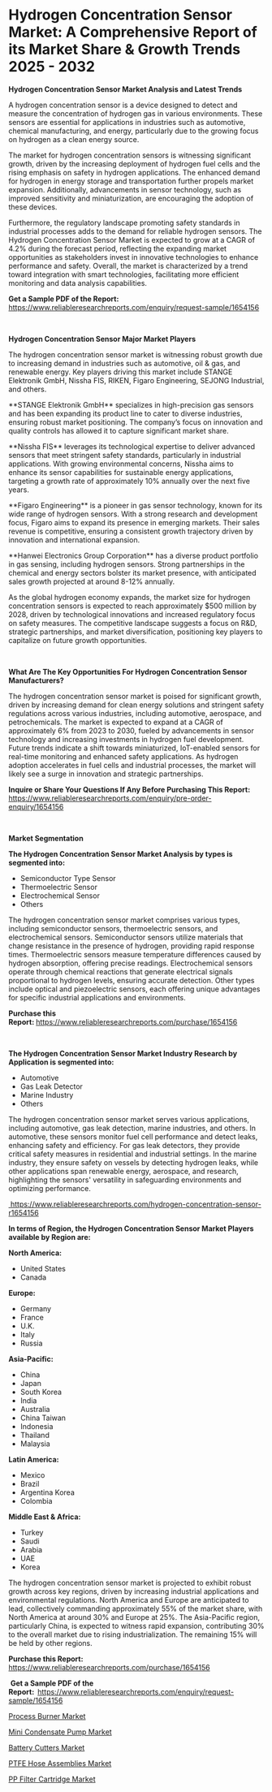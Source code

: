 <p><h1>Hydrogen Concentration Sensor Market: A Comprehensive Report of its Market Share & Growth Trends 2025 - 2032</h1></p><p><strong>Hydrogen Concentration Sensor Market Analysis and Latest Trends</strong></p>
<p><p>A hydrogen concentration sensor is a device designed to detect and measure the concentration of hydrogen gas in various environments. These sensors are essential for applications in industries such as automotive, chemical manufacturing, and energy, particularly due to the growing focus on hydrogen as a clean energy source. </p><p>The market for hydrogen concentration sensors is witnessing significant growth, driven by the increasing deployment of hydrogen fuel cells and the rising emphasis on safety in hydrogen applications. The enhanced demand for hydrogen in energy storage and transportation further propels market expansion. Additionally, advancements in sensor technology, such as improved sensitivity and miniaturization, are encouraging the adoption of these devices.</p><p>Furthermore, the regulatory landscape promoting safety standards in industrial processes adds to the demand for reliable hydrogen sensors. The Hydrogen Concentration Sensor Market is expected to grow at a CAGR of 4.2% during the forecast period, reflecting the expanding market opportunities as stakeholders invest in innovative technologies to enhance performance and safety. Overall, the market is characterized by a trend toward integration with smart technologies, facilitating more efficient monitoring and data analysis capabilities.</p></p>
<p><strong>Get a Sample PDF of the Report:&nbsp;</strong> <a href="https://www.reliableresearchreports.com/enquiry/request-sample/1654156?utm_campaign=33&utm_medium=2&utm_source=Github&utm_content=ia&utm_term=11042025&utm_id=hydrogen-concentration-sensor">https://www.reliableresearchreports.com/enquiry/request-sample/1654156</a></p>
<p>&nbsp;</p>
<p><strong>Hydrogen Concentration Sensor Major Market Players</strong></p>
<p><p>The hydrogen concentration sensor market is witnessing robust growth due to increasing demand in industries such as automotive, oil & gas, and renewable energy. Key players driving this market include STANGE Elektronik GmbH, Nissha FIS, RIKEN, Figaro Engineering, SEJONG Industrial, and others.</p><p>**STANGE Elektronik GmbH** specializes in high-precision gas sensors and has been expanding its product line to cater to diverse industries, ensuring robust market positioning. The company’s focus on innovation and quality controls has allowed it to capture significant market share.</p><p>**Nissha FIS** leverages its technological expertise to deliver advanced sensors that meet stringent safety standards, particularly in industrial applications. With growing environmental concerns, Nissha aims to enhance its sensor capabilities for sustainable energy applications, targeting a growth rate of approximately 10% annually over the next five years.</p><p>**Figaro Engineering** is a pioneer in gas sensor technology, known for its wide range of hydrogen sensors. With a strong research and development focus, Figaro aims to expand its presence in emerging markets. Their sales revenue is competitive, ensuring a consistent growth trajectory driven by innovation and international expansion.</p><p>**Hanwei Electronics Group Corporation** has a diverse product portfolio in gas sensing, including hydrogen sensors. Strong partnerships in the chemical and energy sectors bolster its market presence, with anticipated sales growth projected at around 8-12% annually.</p><p>As the global hydrogen economy expands, the market size for hydrogen concentration sensors is expected to reach approximately $500 million by 2028, driven by technological innovations and increased regulatory focus on safety measures. The competitive landscape suggests a focus on R&D, strategic partnerships, and market diversification, positioning key players to capitalize on future growth opportunities.</p></p>
<p>&nbsp;</p>
<p><strong>What Are The Key Opportunities For Hydrogen Concentration Sensor Manufacturers?</strong></p>
<p><p>The hydrogen concentration sensor market is poised for significant growth, driven by increasing demand for clean energy solutions and stringent safety regulations across various industries, including automotive, aerospace, and petrochemicals. The market is expected to expand at a CAGR of approximately 6% from 2023 to 2030, fueled by advancements in sensor technology and increasing investments in hydrogen fuel development. Future trends indicate a shift towards miniaturized, IoT-enabled sensors for real-time monitoring and enhanced safety applications. As hydrogen adoption accelerates in fuel cells and industrial processes, the market will likely see a surge in innovation and strategic partnerships.</p></p>
<p><strong>Inquire or Share Your Questions If Any Before Purchasing This Report:</strong> <a href="https://www.reliableresearchreports.com/enquiry/pre-order-enquiry/1654156?utm_campaign=33&utm_medium=2&utm_source=Github&utm_content=ia&utm_term=11042025&utm_id=hydrogen-concentration-sensor">https://www.reliableresearchreports.com/enquiry/pre-order-enquiry/1654156</a></p>
<p>&nbsp;</p>
<p><strong>Market Segmentation</strong></p>
<p><strong>The Hydrogen Concentration Sensor Market Analysis by types is segmented into:</strong></p>
<p><ul><li>Semiconductor Type Sensor</li><li>Thermoelectric Sensor</li><li>Electrochemical Sensor</li><li>Others</li></ul></p>
<p><p>The hydrogen concentration sensor market comprises various types, including semiconductor sensors, thermoelectric sensors, and electrochemical sensors. Semiconductor sensors utilize materials that change resistance in the presence of hydrogen, providing rapid response times. Thermoelectric sensors measure temperature differences caused by hydrogen absorption, offering precise readings. Electrochemical sensors operate through chemical reactions that generate electrical signals proportional to hydrogen levels, ensuring accurate detection. Other types include optical and piezoelectric sensors, each offering unique advantages for specific industrial applications and environments.</p></p>
<p><strong>Purchase this Report:&nbsp;</strong><a href="https://www.reliableresearchreports.com/purchase/1654156?utm_campaign=33&utm_medium=2&utm_source=Github&utm_content=ia&utm_term=11042025&utm_id=hydrogen-concentration-sensor">https://www.reliableresearchreports.com/purchase/1654156</a></p>
<p>&nbsp;</p>
<p><strong>The Hydrogen Concentration Sensor Market Industry Research by Application is segmented into:</strong></p>
<p><ul><li>Automotive</li><li>Gas Leak Detector</li><li>Marine Industry</li><li>Others</li></ul></p>
<p><p>The hydrogen concentration sensor market serves various applications, including automotive, gas leak detection, marine industries, and others. In automotive, these sensors monitor fuel cell performance and detect leaks, enhancing safety and efficiency. For gas leak detectors, they provide critical safety measures in residential and industrial settings. In the marine industry, they ensure safety on vessels by detecting hydrogen leaks, while other applications span renewable energy, aerospace, and research, highlighting the sensors' versatility in safeguarding environments and optimizing performance.</p></p>
<p><a href="https://www.reliableresearchreports.com/hydrogen-concentration-sensor-r1654156?utm_campaign=33&utm_medium=2&utm_source=Github&utm_content=ia&utm_term=11042025&utm_id=hydrogen-concentration-sensor">&nbsp;https://www.reliableresearchreports.com/hydrogen-concentration-sensor-r1654156</a></p>
<p><strong>In terms of Region, the Hydrogen Concentration Sensor Market Players available by Region are:</strong></p>
<p>
    <p> <strong> North America: </strong>
        <ul>
            <li>United States</li>
            <li>Canada</li>
        </ul>
        </p> 
    <p> <strong> Europe: </strong>
        <ul>
            <li>Germany</li>
            <li>France</li>
            <li>U.K.</li>
            <li>Italy</li>
            <li>Russia</li>
        </ul>
        </p> 
    <p> <strong> Asia-Pacific: </strong>
        <ul>
            <li>China</li>
            <li>Japan</li>
            <li>South Korea</li>
            <li>India</li>
            <li>Australia</li>
            <li>China Taiwan</li>
            <li>Indonesia</li>
            <li>Thailand</li>
            <li>Malaysia</li>
        </ul>
        </p> 
    <p> <strong> Latin America: </strong>
        <ul>
            <li>Mexico</li>
            <li>Brazil</li>
            <li>Argentina Korea</li>
            <li>Colombia</li>
        </ul>
        </p> 
    <p> <strong> Middle East & Africa: </strong>
        <ul>
            <li>Turkey</li>
            <li>Saudi</li>
            <li>Arabia</li>
            <li>UAE</li>
            <li>Korea</li>
        </ul>
    </p>
    </p>
<p><p>The hydrogen concentration sensor market is projected to exhibit robust growth across key regions, driven by increasing industrial applications and environmental regulations. North America and Europe are anticipated to lead, collectively commanding approximately 55% of the market share, with North America at around 30% and Europe at 25%. The Asia-Pacific region, particularly China, is expected to witness rapid expansion, contributing 30% to the overall market due to rising industrialization. The remaining 15% will be held by other regions.</p></p>
<p><strong>Purchase this Report: </strong><a href="https://www.reliableresearchreports.com/purchase/1654156?utm_campaign=33&utm_medium=2&utm_source=Github&utm_content=ia&utm_term=11042025&utm_id=hydrogen-concentration-sensor">https://www.reliableresearchreports.com/purchase/1654156</a></p>
<p>&nbsp;<strong>Get a Sample PDF of the Report:&nbsp;&nbsp;</strong><a href="https://www.reliableresearchreports.com/enquiry/request-sample/1654156?utm_campaign=33&utm_medium=2&utm_source=Github&utm_content=ia&utm_term=11042025&utm_id=hydrogen-concentration-sensor">https://www.reliableresearchreports.com/enquiry/request-sample/1654156</a></p>
<p><strong></strong></p>
<p><p><a href="https://github.com/kaganalcinwv/Market-Research-Report-List-1/blob/main/process-burner-market.md?utm_campaign=33&utm_medium=2&utm_source=Github&utm_content=ia&utm_term=11042025&utm_id=hydrogen-concentration-sensor">Process Burner Market</a></p><p><a href="https://github.com/szaszgrychkq/Market-Research-Report-List-1/blob/main/mini-condensate-pump-market.md?utm_campaign=33&utm_medium=2&utm_source=Github&utm_content=ia&utm_term=11042025&utm_id=hydrogen-concentration-sensor">Mini Condensate Pump Market</a></p><p><a href="https://github.com/seherlouize/Market-Research-Report-List-1/blob/main/battery-cutters-market.md?utm_campaign=33&utm_medium=2&utm_source=Github&utm_content=ia&utm_term=11042025&utm_id=hydrogen-concentration-sensor">Battery Cutters Market</a></p><p><a href="https://github.com/moroesarta/Market-Research-Report-List-1/blob/main/ptfe-hose-assemblies-market.md?utm_campaign=33&utm_medium=2&utm_source=Github&utm_content=ia&utm_term=11042025&utm_id=hydrogen-concentration-sensor">PTFE Hose Assemblies Market</a></p><p><a href="https://github.com/sadaandilou/Market-Research-Report-List-1/blob/main/pp-filter-cartridge-market.md?utm_campaign=33&utm_medium=2&utm_source=Github&utm_content=ia&utm_term=11042025&utm_id=hydrogen-concentration-sensor">PP Filter Cartridge Market</a></p></p>